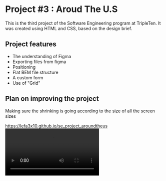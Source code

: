 # Project #3 : Aroud The U.S

This is the third project of the Software Engineering program at TripleTen. It was created using HTML and CSS, based on the design brief.

## Project features

- The understanding of Figma
- Exporting files from figma
- Positioning
- Flat BEM file structure
- A custom form
- Use of "Grid"

## Plan on improving the project

Making sure the shrinking is going according to the size of all the screen sizes

https://lefa3x10.github.io/se_project_aroundtheus
<video src="video1530140182.mp4" controls title="Title"></video>